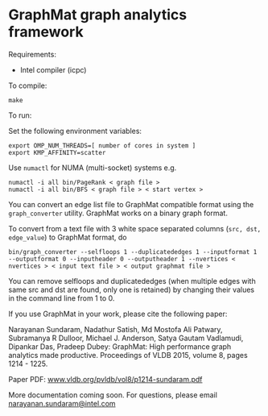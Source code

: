 # GraphMat graph analytics framework

Requirements:

- Intel compiler (icpc)

To compile:

    make

To run:

Set the following environment variables:

    export OMP_NUM_THREADS=[ number of cores in system ]
    export KMP_AFFINITY=scatter

Use `numactl` for NUMA (multi-socket) systems e.g.

    numactl -i all bin/PageRank < graph file >
    numactl -i all bin/BFS < graph file > < start vertex >

You can convert an edge list file to GraphMat compatible format using
the `graph_converter` utility. GraphMat works on a binary graph
format.

To convert from a text file with 3 white space separated columns
(`src, dst, edge_value`) to GraphMat format, do

    bin/graph_converter --selfloops 1 --duplicatededges 1 --inputformat 1 --outputformat 0 --inputheader 0 --outputheader 1 --nvertices < nvertices > < input text file > < output graphmat file >

You can remove selfloops and duplicatededges (when multiple edges with
same src and dst are found, only one is retained) by changing their
values in the command line from 1 to 0.

If you use GraphMat in your work, please cite the following paper:

Narayanan Sundaram, Nadathur Satish, Md Mostofa Ali Patwary, Subramanya R Dulloor, Michael J. Anderson, Satya Gautam Vadlamudi, Dipankar Das, Pradeep Dubey:
GraphMat: High performance graph analytics made productive. Proceedings of VLDB 2015, volume 8, pages 1214 - 1225.

Paper PDF: www.vldb.org/pvldb/vol8/p1214-sundaram.pdf

More documentation coming soon. For questions, please email narayanan.sundaram@intel.com
